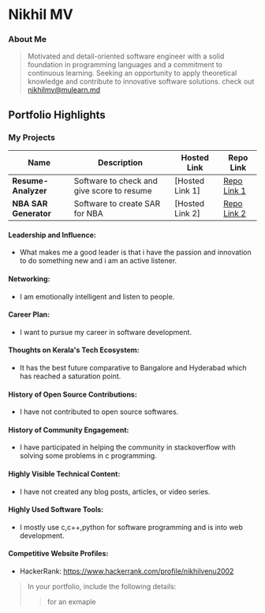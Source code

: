 # Nikhil MV 

### About Me

 >Motivated and detail-oriented software engineer with a solid foundation in programming languages and a commitment
 to continuous learning. Seeking an opportunity to apply theoretical knowledge and contribute to innovative software
 solutions.
 check out [nikhilmv@mulearn.md](./profiles/nikhilmv@mulearn.md)


## Portfolio Highlights

### My Projects

| Name                   | Description                                                               | Hosted Link                              | Repo Link                                                                                                    |
|------------------------|---------------------------------------------------------------------------|------------------------------------------|--------------------------------------------------------------------------------------------------------------|
| **Resume-Analyzer**    | Software to check and give score to resume                                | [Hosted Link 1]                          | [Repo Link 1](https://github.com/nikhil-m-v/Resume-Analyzer)                                                 |
| **NBA SAR Generator**  | Software to create SAR for NBA                                            | [Hosted Link 2]                          | [Repo Link 2](https://github.com/nikhil-m-v/Self-Assessment-Report-Generator-for-NBA-Accreditation)          |

#### Leadership and Influence:

- What makes me a good leader is that i have the passion and innovation to do something new and i am an active listener.

#### Networking:

- I am emotionally intelligent and listen to people.

#### Career Plan:

- I want to pursue my career in software development.

#### Thoughts on Kerala's Tech Ecosystem:

- It has the best future comparative to Bangalore and Hyderabad which has reached a saturation point.

#### History of Open Source Contributions:

- I have not contributed to open source softwares.

#### History of Community Engagement:

-  I have participated in helping the community in stackoverflow with solving some problems in c programming.

#### Highly Visible Technical Content:

- I have not created any blog posts, articles, or video series.

#### Highly Used Software Tools:

- I mostly use c,c++,python for software programming and is into web development.

#### Competitive Website Profiles:

- HackerRank: https://www.hackerrank.com/profile/nikhilvenu2002



> In your portfolio, include the following details:
>>  for an exmaple


